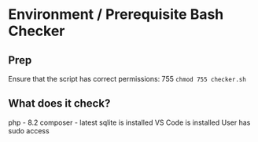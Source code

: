 # Environment / Prerequisite Bash Checker
## Prep
Ensure that the script has correct permissions: 755
`chmod 755 checker.sh`

## What does it check?
php - 8.2
composer - latest
sqlite is installed
VS Code is installed
User has sudo access